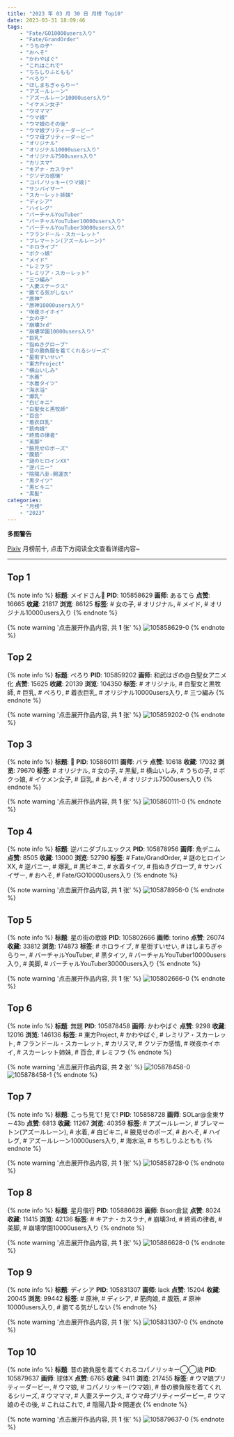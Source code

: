 ```yaml
---
title: "2023 年 03 月 30 日 月榜 Top10"
date: 2023-03-31 18:09:46
tags:
    - "Fate/GO10000users入り"
    - "Fate/GrandOrder"
    - "うちの子"
    - "おへそ"
    - "かわやばぐ"
    - "これはこれで"
    - "ちちしりふともも"
    - "ぺろり"
    - "ほしまちぎゃらりー"
    - "アズールレーン"
    - "アズールレーン10000users入り"
    - "イケメン女子"
    - "ウマママ"
    - "ウマ娘"
    - "ウマ娘のその後"
    - "ウマ娘プリティーダービー"
    - "ウマ母プリティーダービー"
    - "オリジナル"
    - "オリジナル10000users入り"
    - "オリジナル7500users入り"
    - "カリスマ"
    - "キアナ・カスラナ"
    - "クソデカ感情"
    - "コパノリッキー(ウマ娘)"
    - "サンバイザー"
    - "スカーレット姉妹"
    - "ディシア"
    - "ハイレグ"
    - "バーチャルYouTuber"
    - "バーチャルYouTuber10000users入り"
    - "バーチャルYouTuber30000users入り"
    - "フランドール・スカーレット"
    - "ブレマートン(アズールレーン)"
    - "ホロライブ"
    - "ボクっ娘"
    - "メイド"
    - "レミフラ"
    - "レミリア・スカーレット"
    - "三つ編み"
    - "人妻ステークス"
    - "勝てる気がしない"
    - "原神"
    - "原神10000users入り"
    - "咲夜ホイホイ"
    - "女の子"
    - "崩壊3rd"
    - "崩壊学園10000users入り"
    - "巨乳"
    - "指ぬきグローブ"
    - "昔の勝負服を着てくれるシリーズ"
    - "星街すいせい"
    - "東方Project"
    - "横山いしみ"
    - "水着"
    - "水着タイツ"
    - "海水浴"
    - "爆乳"
    - "白ビキニ"
    - "白聖女と黒牧師"
    - "百合"
    - "着衣巨乳"
    - "筋肉娘"
    - "終焉の律者"
    - "美脚"
    - "腋見せのポーズ"
    - "腹筋"
    - "謎のヒロインXX"
    - "逆バニー"
    - "陰陽八卦☆開運衣"
    - "黒タイツ"
    - "黒ビキニ"
    - "黒髪"
categories:
    - "月榜"
    - "2023"
---
```


<i class="fa fa-triangle-exclamation"></i>**多图警告**<i class="fa fa-triangle-exclamation"></i>

[Pixiv](https://www.pixiv.net/) 月榜前十, 点击下方阅读全文查看详细内容~

<!-- more -->

---

## Top 1

{% note info %}
**标题**: メイドさん🍋
**PID**: 105858629 **画师**: あるてら
**点赞**: 16665 **收藏**: 21817 **浏览**: 86125
**标签**: # 女の子, # オリジナル, # メイド, # オリジナル10000users入り
{% endnote %}

{% note warning '点击展开作品内容, 共 **1** 张' %}
![105858629-0](https://i.pixiv.re/img-original/img/2023/03/03/00/00/33/105858629_p0.png)
{% endnote %}

## Top 2

{% note info %}
**标题**: ぺろり
**PID**: 105859202 **画师**: 和武はざの@白聖女アニメ化
**点赞**: 15625 **收藏**: 20139 **浏览**: 104350
**标签**: # オリジナル, # 白聖女と黒牧師, # 巨乳, # ぺろり, # 着衣巨乳, # オリジナル10000users入り, # 三つ編み
{% endnote %}

{% note warning '点击展开作品内容, 共 **1** 张' %}
![105859202-0](https://i.pixiv.re/img-original/img/2023/03/03/00/08/41/105859202_p0.jpg)
{% endnote %}

## Top 3

{% note info %}
**标题**: 🖤
**PID**: 105860111 **画师**: バラ
**点赞**: 10618 **收藏**: 17032 **浏览**: 79670
**标签**: # オリジナル, # 女の子, # 黒髪, # 横山いしみ, # うちの子, # ボクっ娘, # イケメン女子, # 巨乳, # おへそ, # オリジナル7500users入り
{% endnote %}

{% note warning '点击展开作品内容, 共 **1** 张' %}
![105860111-0](https://i.pixiv.re/img-original/img/2023/03/03/00/35/38/105860111_p0.png)
{% endnote %}

## Top 4

{% note info %}
**标题**: 逆バニダブルエックス
**PID**: 105878956 **画师**: 魚デニム
**点赞**: 8505 **收藏**: 13000 **浏览**: 52790
**标签**: # Fate/GrandOrder, # 謎のヒロインXX, # 逆バニー, # 爆乳, # 黒ビキニ, # 水着タイツ, # 指ぬきグローブ, # サンバイザー, # おへそ, # Fate/GO10000users入り
{% endnote %}

{% note warning '点击展开作品内容, 共 **1** 张' %}
![105878956-0](https://i.pixiv.re/img-original/img/2023/03/03/20/10/14/105878956_p0.jpg)
{% endnote %}

## Top 5

{% note info %}
**标题**: 星の街の歌姫
**PID**: 105802666 **画师**: torino
**点赞**: 26074 **收藏**: 33812 **浏览**: 174873
**标签**: # ホロライブ, # 星街すいせい, # ほしまちぎゃらりー, # バーチャルYouTuber, # 黒タイツ, # バーチャルYouTuber10000users入り, # 美脚, # バーチャルYouTuber30000users入り
{% endnote %}

{% note warning '点击展开作品内容, 共 **1** 张' %}
![105802666-0](https://i.pixiv.re/img-original/img/2023/03/01/00/00/43/105802666_p0.jpg)
{% endnote %}

## Top 6

{% note info %}
**标题**: 無題
**PID**: 105878458 **画师**: かわやばぐ
**点赞**: 9298 **收藏**: 12016 **浏览**: 146136
**标签**: # 東方Project, # かわやばぐ, # レミリア・スカーレット, # フランドール・スカーレット, # カリスマ, # クソデカ感情, # 咲夜ホイホイ, # スカーレット姉妹, # 百合, # レミフラ
{% endnote %}

{% note warning '点击展开作品内容, 共 **2** 张' %}
![105878458-0](https://i.pixiv.re/img-original/img/2023/03/03/19/58/20/105878458_p0.jpg)
![105878458-1](https://i.pixiv.re/img-original/img/2023/03/03/19/58/20/105878458_p1.jpg)
{% endnote %}

## Top 7

{% note info %}
**标题**: こっち見て!  見て!
**PID**: 105858728 **画师**: SOLar@金東サ－43b
**点赞**: 6813 **收藏**: 11267 **浏览**: 40359
**标签**: # アズールレーン, # ブレマートン(アズールレーン), # 水着, # 白ビキニ, # 腋見せのポーズ, # おへそ, # ハイレグ, # アズールレーン10000users入り, # 海水浴, # ちちしりふともも
{% endnote %}

{% note warning '点击展开作品内容, 共 **1** 张' %}
![105858728-0](https://i.pixiv.re/img-original/img/2023/03/03/00/01/09/105858728_p0.png)
{% endnote %}

## Top 8

{% note info %}
**标题**: 星月偕行
**PID**: 105886628 **画师**: Bison倉鼠
**点赞**: 8024 **收藏**: 11415 **浏览**: 42136
**标签**: # キアナ・カスラナ, # 崩壊3rd, # 終焉の律者, # 美脚, # 崩壊学園10000users入り
{% endnote %}

{% note warning '点击展开作品内容, 共 **1** 张' %}
![105886628-0](https://i.pixiv.re/img-original/img/2023/03/03/23/51/05/105886628_p0.jpg)
{% endnote %}

## Top 9

{% note info %}
**标题**: ディシア
**PID**: 105831307 **画师**: lack
**点赞**: 15204 **收藏**: 20045 **浏览**: 99442
**标签**: # 原神, # ディシア, # 筋肉娘, # 腹筋, # 原神10000users入り, # 勝てる気がしない
{% endnote %}

{% note warning '点击展开作品内容, 共 **1** 张' %}
![105831307-0](https://i.pixiv.re/img-original/img/2023/03/02/00/00/15/105831307_p0.png)
{% endnote %}

## Top 10

{% note info %}
**标题**: 昔の勝負服を着てくれるコパノリッキー◯◯歳
**PID**: 105879637 **画师**: 球体X
**点赞**: 6765 **收藏**: 9411 **浏览**: 217455
**标签**: # ウマ娘プリティーダービー, # ウマ娘, # コパノリッキー(ウマ娘), # 昔の勝負服を着てくれるシリーズ, # ウマママ, # 人妻ステークス, # ウマ母プリティーダービー, # ウマ娘のその後, # これはこれで, # 陰陽八卦☆開運衣
{% endnote %}

{% note warning '点击展开作品内容, 共 **1** 张' %}
![105879637-0](https://i.pixiv.re/img-original/img/2023/03/03/20/32/44/105879637_p0.png)
{% endnote %}
